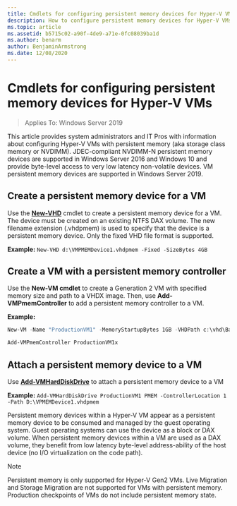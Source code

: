 ```yaml
---
title: Cmdlets for configuring persistent memory devices for Hyper-V VMs
description: How to configure persistent memory devices for Hyper-V VMs
ms.topic: article
ms.assetid: b5715c02-a90f-4de9-a71e-0fc08039ba1d
ms.author: benarm
author: BenjaminArmstrong
ms.date: 12/08/2020
---
```


# Cmdlets for configuring persistent memory devices for Hyper-V VMs

>Applies To: Windows Server 2019

This article provides system administrators and IT Pros with information about configuring Hyper-V VMs with persistent memory (aka storage class memory or NVDIMM). JDEC-compliant NVDIMM-N persistent memory devices are supported in Windows Server 2016 and Windows 10 and provide byte-level access to very low latency non-volatile devices. VM persistent memory devices are supported in Windows Server 2019.

## Create a persistent memory device for a VM

Use the **[New-VHD](/powershell/module/hyper-v/new-vhd)** cmdlet to create a persistent memory device for a VM. The device must be created on an existing NTFS DAX volume.  The new filename extension (.vhdpmem) is used to specify that the device is a persistent memory device. Only the fixed VHD file format is supported.

**Example:** `New-VHD d:\VMPMEMDevice1.vhdpmem -Fixed -SizeBytes 4GB`

## Create a VM with a persistent memory controller

Use the **New-VM cmdlet** to create a Generation 2 VM with specified memory size and path to a VHDX image. Then, use **Add-VMPmemController** to add a persistent memory controller to a VM.

**Example:**

```powershell
New-VM -Name "ProductionVM1" -MemoryStartupBytes 1GB -VHDPath c:\vhd\BaseImage.vhdx

Add-VMPmemController ProductionVM1x
```

## Attach a persistent memory device to a VM

Use **[Add-VMHardDiskDrive](/powershell/module/hyper-v/add-vmharddiskdrive)** to attach a persistent memory device to a VM

**Example:** `Add-VMHardDiskDrive ProductionVM1 PMEM -ControllerLocation 1 -Path D:\VPMEMDevice1.vhdpmem`

Persistent memory devices within a Hyper-V VM appear as a persistent memory device to be consumed and managed by the guest operating system. Guest operating systems can use the device as a block or DAX volume. When persistent memory devices within a VM are used as a DAX volume, they benefit from low latency byte-level address-ability of the host device (no I/O virtualization on the code path).

>[!NOTE]
>Persistent memory is only supported for Hyper-V Gen2 VMs. Live Migration and Storage Migration are not supported for VMs with persistent memory. Production checkpoints of VMs do not include persistent memory state.
